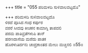 +++
title = "055 ಪರಿಮಳದಿ ಸುಳಿವಾಲವಟ್ಟದೊ"

+++
ಪರಿಮಳದಿ ಸುಳಿವಾಲವಟ್ಟದೊ  
ಳಿರದೆ ಪೂಸಿದ ಗಂಧ ಕರ್ಪುರ  
ವರರೆ ಸೀದವು ಕೀಚಕನ ಕಾಮಾಗ್ನಿ ತಾಪದಲಿ  
ಪರಮ ಪಾತಿವ್ರತೆಗಳುಪಿ ತಾನ್  
ಹರಣದಾಸೆಯ ಮರೆದು ಪಾತಕ  
ಹೊರಳುತಿರ್ದನು ಚಂದ್ರಕಾಂತದ ಮೇಲು ಮಚ್ಚಿನಲಿ      ॥55॥